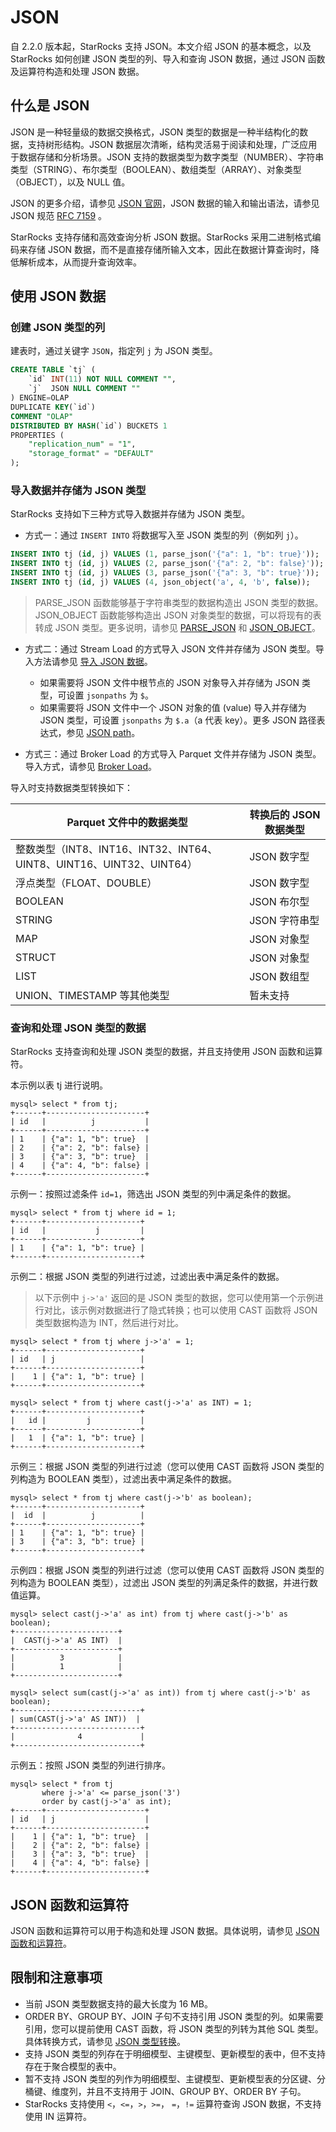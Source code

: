 # JSON

自 2.2.0 版本起，StarRocks 支持 JSON。本文介绍 JSON 的基本概念，以及 StarRocks 如何创建 JSON 类型的列、导入和查询 JSON 数据，通过 JSON 函数及运算符构造和处理 JSON 数据。

## 什么是 JSON

JSON 是一种轻量级的数据交换格式，JSON 类型的数据是一种半结构化的数据，支持树形结构。JSON 数据层次清晰，结构灵活易于阅读和处理，广泛应用于数据存储和分析场景。JSON 支持的数据类型为数字类型（NUMBER）、字符串类型（STRING）、布尔类型（BOOLEAN）、数组类型（ARRAY）、对象类型（OBJECT），以及 NULL 值。

JSON 的更多介绍，请参见 [JSON 官网](http://www.json.org/?spm=a2c63.p38356.0.0.50756b9fVEfwCd)，JSON 数据的输入和输出语法，请参见 JSON 规范 [RFC 7159](https://tools.ietf.org/html/rfc7159?spm=a2c63.p38356.0.0.14d26b9fcp7fcf#page-4) 。

StarRocks 支持存储和高效查询分析 JSON 数据。StarRocks 采用二进制格式编码来存储 JSON 数据，而不是直接存储所输入文本，因此在数据计算查询时，降低解析成本，从而提升查询效率。

## 使用 JSON 数据

### 创建 JSON 类型的列

建表时，通过关键字 `JSON`，指定列 `j` 为 JSON 类型。

```SQL
CREATE TABLE `tj` (
    `id` INT(11) NOT NULL COMMENT "",
    `j`  JSON NULL COMMENT ""
) ENGINE=OLAP
DUPLICATE KEY(`id`)
COMMENT "OLAP"
DISTRIBUTED BY HASH(`id`) BUCKETS 1
PROPERTIES (
    "replication_num" = "1",
    "storage_format" = "DEFAULT"
);
```

### 导入数据并存储为 JSON 类型

StarRocks 支持如下三种方式导入数据并存储为 JSON 类型。

- 方式一：通过 `INSERT INTO` 将数据写入至 JSON 类型的列（例如列 `j`）。

```SQL
INSERT INTO tj (id, j) VALUES (1, parse_json('{"a": 1, "b": true}'));
INSERT INTO tj (id, j) VALUES (2, parse_json('{"a": 2, "b": false}'));
INSERT INTO tj (id, j) VALUES (3, parse_json('{"a": 3, "b": true}'));
INSERT INTO tj (id, j) VALUES (4, json_object('a', 4, 'b', false)); 
```

> PARSE_JSON 函数能够基于字符串类型的数据构造出 JSON 类型的数据。JSON_OBJECT 函数能够构造出 JSON 对象类型的数据，可以将现有的表转成 JSON 类型。更多说明，请参见 [PARSE_JSON](../../sql-functions/json-functions/json-constructor-functions/parse_json.md) 和 [JSON_OBJECT](../../sql-functions/json-functions/json-constructor-functions/json_object.md)。

- 方式二：通过 Stream Load 的方式导入 JSON 文件并存储为 JSON 类型。导入方法请参见 [导入 JSON 数据](../../../loading/StreamLoad.md)。
  - 如果需要将 JSON 文件中根节点的 JSON 对象导入并存储为 JSON 类型，可设置 `jsonpaths` 为 `$`。
  - 如果需要将 JSON 文件中一个 JSON 对象的值 (value) 导入并存储为 JSON 类型，可设置 `jsonpaths` 为 `$.a`（a 代表 key）。更多 JSON 路径表达式，参见 [JSON path](../../sql-functions/json-functions/overview-of-json-functions-and-operators.md#json-path)。
  
- 方式三：通过 Broker Load 的方式导入 Parquet 文件并存储为 JSON 类型。导入方式，请参见 [Broker Load](../../../loading/BrokerLoad.md)。

导入时支持数据类型转换如下：

| Parquet 文件中的数据类型                                     | 转换后的 JSON 数据类型 |
| ------------------------------------------------------------ | -------------------- |
| 整数类型（INT8、INT16、INT32、INT64、UINT8、UINT16、UINT32、UINT64） | JSON 数字型          |
| 浮点类型（FLOAT、DOUBLE）                                    | JSON 数字型          |
| BOOLEAN                                                      | JSON 布尔型          |
| STRING                                                       | JSON 字符串型        |
| MAP                                                          | JSON 对象型          |
| STRUCT                                                       | JSON 对象型          |
| LIST                                                         | JSON 数组型          |
| UNION、TIMESTAMP 等其他类型                                  | 暂未支持             |

### 查询和处理 JSON 类型的数据

StarRocks 支持查询和处理 JSON 类型的数据，并且支持使用 JSON 函数和运算符。

本示例以表 tj 进行说明。

```Plain Text
mysql> select * from tj;
+------+----------------------+
| id   |          j           |
+------+----------------------+
| 1    | {"a": 1, "b": true}  |
| 2    | {"a": 2, "b": false} |
| 3    | {"a": 3, "b": true}  |
| 4    | {"a": 4, "b": false} |
+------+----------------------+
```

示例一：按照过滤条件 `id=1`，筛选出 JSON 类型的列中满足条件的数据。

```Plain Text
mysql> select * from tj where id = 1;
+------+---------------------+
| id   |           j         |
+------+---------------------+
| 1    | {"a": 1, "b": true} |
+------+---------------------+
```

示例二：根据 JSON 类型的列进行过滤，过滤出表中满足条件的数据。

> 以下示例中 `j->'a'` 返回的是 JSON 类型的数据，您可以使用第一个示例进行对比，该示例对数据进行了隐式转换；也可以使用 CAST 函数将 JSON 类型数据构造为 INT，然后进行对比。

```Plain Text
mysql> select * from tj where j->'a' = 1;
+------+---------------------+
| id   | j                   |
+------+---------------------+
|    1 | {"a": 1, "b": true} |
+------+---------------------+

mysql> select * from tj where cast(j->'a' as INT) = 1; 
+------+---------------------+
|   id |         j           |
+------+---------------------+
|   1  | {"a": 1, "b": true} |
+------+---------------------+
```

示例三：根据 JSON 类型的列进行过滤（您可以使用 CAST 函数将 JSON 类型的列构造为 BOOLEAN 类型），过滤出表中满足条件的数据。

```Plain Text
mysql> select * from tj where cast(j->'b' as boolean);
+------+---------------------+
|  id  |          j          |
+------+---------------------+
| 1    | {"a": 1, "b": true} |
| 3    | {"a": 3, "b": true} |
+------+---------------------+
```

示例四：根据 JSON 类型的列进行过滤（您可以使用 CAST 函数将 JSON 类型的列构造为 BOOLEAN 类型），过滤出 JSON 类型的列满足条件的数据，并进行数值运算。

```Plain Text
mysql> select cast(j->'a' as int) from tj where cast(j->'b' as boolean);
+-----------------------+
|  CAST(j->'a' AS INT)  |
+-----------------------+
|          3            |
|          1            |
+-----------------------+

mysql> select sum(cast(j->'a' as int)) from tj where cast(j->'b' as boolean);
+----------------------------+
| sum(CAST(j->'a' AS INT))  |
+----------------------------+
|              4             |
+----------------------------+
```

示例五：按照 JSON 类型的列进行排序。

```Plain Text
mysql> select * from tj
       where j->'a' <= parse_json('3')
       order by cast(j->'a' as int);
+------+----------------------+
| id   | j                    |
+------+----------------------+
|    1 | {"a": 1, "b": true}  |
|    2 | {"a": 2, "b": false} |
|    3 | {"a": 3, "b": true}  |
|    4 | {"a": 4, "b": false} |
+------+----------------------+
```

## JSON 函数和运算符

JSON 函数和运算符可以用于构造和处理 JSON 数据。具体说明，请参见 [JSON 函数和运算符](../../sql-functions/json-functions/overview-of-json-functions-and-operators.md)。

## 限制和注意事项

- 当前 JSON 类型数据支持的最大长度为 16 MB。
- ORDER BY、GROUP BY、JOIN 子句不支持引用 JSON 类型的列。如果需要引用，您可以提前使用 CAST 函数，将 JSON 类型的列转为其他 SQL 类型。具体转换方式，请参见 [JSON 类型转换](../../sql-functions/json-functions/json-query-and-processing-functions/cast.md)。
- 支持 JSON 类型的列存在于明细模型、主键模型、更新模型的表中，但不支持存在于聚合模型的表中。
- 暂不支持 JSON 类型的列作为明细模型、主键模型、更新模型表的分区键、分桶键、维度列，并且不支持用于 JOIN、GROUP BY、ORDER BY 子句。
- StarRocks 支持使用 `<`，`<=`，`>`，`>=`， `=`，`!=` 运算符查询 JSON 数据，不支持使用 IN 运算符。
